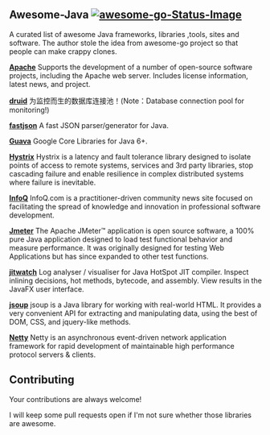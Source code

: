 ## Awesome-Java [![awesome-go-Status-Image](https://travis-ci.org/avelino/awesome-go.svg?branch=master)](https://travis-ci.org/avelino/awesome-go)
A curated list of awesome Java frameworks, libraries ,tools, sites and software. The author stole the idea from awesome-go project so that people can make crappy clones.


**[Apache](http://www.apache.org/)**
Supports the development of a number of open-source software projects, including the Apache web server. Includes license information, latest news, and project.

**[druid](https://github.com/alibaba/druid)**
为监控而生的数据库连接池！(Note：Database connection pool for monitoring!)

**[fastjson](https://github.com/alibaba/fastjson)**
A fast JSON parser/generator for Java.

**[Guava](https://github.com/google/guava)**
Google Core Libraries for Java 6+.

**[Hystrix](https://github.com/Netflix/Hystrix)**
Hystrix is a latency and fault tolerance library designed to isolate points of access to remote systems, services and 3rd party libraries, stop cascading failure and enable resilience in complex distributed systems where failure is inevitable.

**[InfoQ](https://www.infoq.com/)**
InfoQ.com is a practitioner-driven community news site focused on facilitating the spread of knowledge and innovation in professional software development.

**[Jmeter](http://jmeter.apache.org/)**
The Apache JMeter™ application is open source software, a 100% pure Java application designed to load test functional behavior and measure performance. It was originally designed for testing Web Applications but has since expanded to other test functions.

**[jitwatch](https://github.com/AdoptOpenJDK/jitwatch)**
Log analyser / visualiser for Java HotSpot JIT compiler. Inspect inlining decisions, hot methods, bytecode, and assembly. View results in the JavaFX user interface.

**[jsoup](https://github.com/jhy/jsoup)**
jsoup is a Java library for working with real-world HTML. It provides a very convenient API for extracting and manipulating data, using the best of DOM, CSS, and jquery-like methods.

**[Netty](https://github.com/netty/netty)**
Netty is an asynchronous event-driven network application framework for rapid development of maintainable high performance protocol servers & clients.


## Contributing 
Your contributions are always welcome!

I will keep some pull requests open if I'm not sure whether those libraries are awesome.

